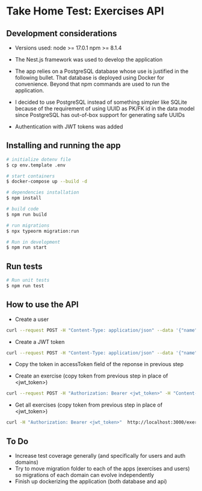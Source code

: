 # Take Home Test: Exercises API

## Development considerations

- Versions used:
node >= 17.0.1
npm >= 8.1.4

- The Nest.js framework was used to develop the application

- The app relies on a PostgreSQL database whose use is justified in the following bullet. That database is deployed using Docker for convenience. Beyond that npm commands are used to run the application.

- I decided to use PostgreSQL instead of something simpler like SQLite because of the requirement of using UUID as PK/FK id in the data model since PostgreSQL has out-of-box support for generating safe UUIDs

- Authentication with JWT tokens was added

## Installing and running the app

```bash
# initialize dotenv file
$ cp env.template .env

# start containers
$ docker-compose up --build -d

# dependencies installation
$ npm install

# build code
$ npm run build

# run migrations
$ npx typeorm migration:run

# Run in development
$ npm run start
```

## Run tests

```bash
# Run unit tests
$ npm run test
```

## How to use the API

- Create a user

```bash
curl --request POST -H "Content-Type: application/json" --data '{"name":"Foo Bar","password":"123456"}' http://localhost:3000/auth/register
```

- Create a JWT token

```bash
curl --request POST -H "Content-Type: application/json" --data '{"name":"Foo Bar","password":"123456"}' http://localhost:3000/auth/login
```

- Copy the token in accessToken field of the reponse in previous step

- Create an exercise (copy token from previous step in place of <jwt_token>)

```bash
curl --request POST -H "Authorization: Bearer <jwt_token>" -H "Content-Type: application/json" --data '{"content":"lorem ipsum"}' http://localhost:3000/exercises
```

- Get all exercises (copy token from previous step in place of <jwt_token>)

```bash
curl -H "Authorization: Bearer <jwt_token>"  http://localhost:3000/exercises
```

## To Do

- Increase test coverage generally (and specifically for users and auth domains)
- Try to move migration folder to each of the apps (exercises and users) so migrations of each domain can evolve independently
- Finish up dockerizing the application (both database and api)
